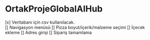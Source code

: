 # OrtakProjeGlobalAIHub

[x] Veritabanı için csv kullanılacak.
<br>
[]  Navigasyon menüsü
[]  Pizza boyut/içerik/malzeme seçimi
[]  İçecek ekleme
[]  Adres girişi
[]  Sipariş tamamlama
